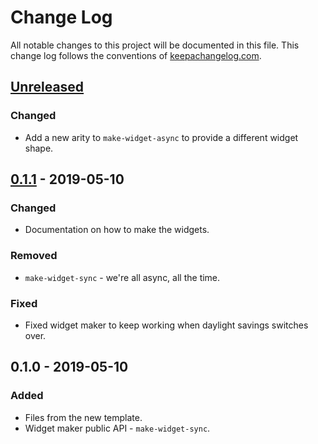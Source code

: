 # Change Log
All notable changes to this project will be documented in this file. This change log follows the conventions of [keepachangelog.com](http://keepachangelog.com/).

## [Unreleased]
### Changed
- Add a new arity to `make-widget-async` to provide a different widget shape.

## [0.1.1] - 2019-05-10
### Changed
- Documentation on how to make the widgets.

### Removed
- `make-widget-sync` - we're all async, all the time.

### Fixed
- Fixed widget maker to keep working when daylight savings switches over.

## 0.1.0 - 2019-05-10
### Added
- Files from the new template.
- Widget maker public API - `make-widget-sync`.

[Unreleased]: https://github.com/your-name/profile2ddl/compare/0.1.1...HEAD
[0.1.1]: https://github.com/your-name/profile2ddl/compare/0.1.0...0.1.1
